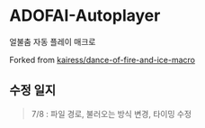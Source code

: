 # ADOFAI-Autoplayer
얼불춤 자동 플레이 매크로

Forked from [kairess/dance-of-fire-and-ice-macro](https://github.com/kairess/dance-of-fire-and-ice-macro)


## 수정 일지

> 7/8 : 파일 경로, 불러오는 방식 변경, 타이밍 수정 <br>

